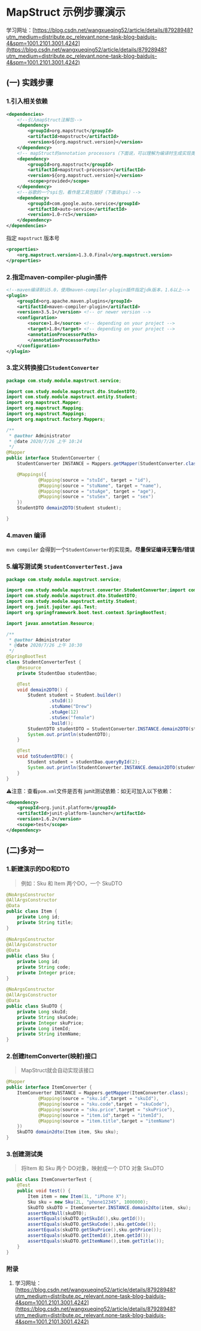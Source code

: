 # MapStruct 示例步骤演示
学习网址：[https://blog.csdn.net/wangxueqing52/article/details/87928948?utm_medium=distribute.pc_relevant.none-task-blog-baidujs-4&spm=1001.2101.3001.4242](https://blog.csdn.net/wangxueqing52/article/details/87928948?utm_medium=distribute.pc_relevant.none-task-blog-baidujs-4&spm=1001.2101.3001.4242)


## (一) 实践步骤
### 1.引入相关依赖
```xml
<dependencies>
    <!--引入mapStruct注解包-->
    <dependency>
        <groupId>org.mapstruct</groupId>
        <artifactId>mapstruct</artifactId>
        <version>${org.mapstruct.version}</version>
    </dependency>
    <!-- mapStruct的annotation processors（下面说，可以理解为编译时生成实现类代码的类）-->
    <dependency>
        <groupId>org.mapstruct</groupId>
        <artifactId>mapstruct-processor</artifactId>
        <version>${org.mapstruct.version}</version>
        <scope>provided</scope>
    </dependency>
    <!--谷歌的一个spi包，看作是工具包就好（下面说spi）-->
    <dependency>
        <groupId>com.google.auto.service</groupId>
        <artifactId>auto-service</artifactId>
        <version>1.0-rc5</version>
    </dependency>
</dependencies>
```
指定 `mapstruct` 版本号
```xml
<properties>
    <org.mapstruct.version>1.3.0.Final</org.mapstruct.version>
</properties>
``` 

### 2.指定maven-compiler-plugin插件
```xml
<!--maven编译默认5.0，使用maven-compiler-plugin插件指定jdk版本，1.6以上-->
<plugin>
    <groupId>org.apache.maven.plugins</groupId>
    <artifactId>maven-compiler-plugin</artifactId>
    <version>3.5.1</version> <!-- or newer version -->
    <configuration>
        <source>1.8</source> <!-- depending on your project -->
        <target>1.8</target> <!-- depending on your project -->
        <annotationProcessorPaths>
        </annotationProcessorPaths>
    </configuration>
</plugin>
```

### 3.定义转换接口`StudentConverter`
```java
package com.study.module.mapstruct.service;

import com.study.module.mapstruct.dto.StudentDTO;
import com.study.module.mapstruct.entity.Student;
import org.mapstruct.Mapper;
import org.mapstruct.Mapping;
import org.mapstruct.Mappings;
import org.mapstruct.factory.Mappers;

/**
 * @author Administrator
 * @date 2020/7/26 上午 10:24
 */
@Mapper
public interface StudentConverter {
    StudentConverter INSTANCE = Mappers.getMapper(StudentConverter.class);

    @Mappings({
            @Mapping(source = "stuId", target = "id"),
            @Mapping(source = "stuName", target = "name"),
            @Mapping(source = "stuAge", target = "age"),
            @Mapping(source = "stuSex", target = "sex")
    })
    StudentDTO demain2DTO(Student student);

}
```

### 4.maven 编译
`mvn compiler` 会得到一个`StudentConverter`的实现类。**尽量保证编译无警告/错误**

### 5.编写测试类 `StudentConverterTest.java`
```java
package com.study.module.mapstruct.service;

import com.study.module.mapstruct.converter.StudentConverter;import com.study.module.mapstruct.dao.StudentDao;
import com.study.module.mapstruct.dto.StudentDTO;
import com.study.module.mapstruct.entity.Student;
import org.junit.jupiter.api.Test;
import org.springframework.boot.test.context.SpringBootTest;

import javax.annotation.Resource;

/**
 * @author Administrator
 * @date 2020/7/26 上午 10:30
 */
@SpringBootTest
class StudentConverterTest {
    @Resource
    private StudentDao studentDao;

    @Test
    void demain2DTO() {
        Student student = Student.builder()
                .stuId(1)
                .stuName("Drew")
                .stuAge(12)
                .stuSex("female")
                .build();
        StudentDTO studentDTO = StudentConverter.INSTANCE.demain2DTO(student);
        System.out.println(studentDTO);
    }

    @Test
    void toStudentDTO() {
        Student student = studentDao.queryById(2);
        System.out.println(StudentConverter.INSTANCE.demain2DTO(student));
    }
}
```
⚠注意：查看`pom.xml`文件是否有 junit测试依赖：如无可加入以下依赖：
```xml
<dependency>
    <groupId>org.junit.platform</groupId>
    <artifactId>junit-platform-launcher</artifactId>
    <version>1.6.2</version>
    <scope>test</scope>
</dependency>
```


## (二)多对一
### 1.新建演示的DO和DTO
> 例如：Sku 和 Item 两个DO，一个 SkuDTO 
>
```java
@NoArgsConstructor
@AllArgsConstructor
@Data
public class Item {
    private Long id;
    private String title;
}
 
@NoArgsConstructor
@AllArgsConstructor
@Data
public class Sku {
    private Long id;
    private String code;
    private Integer price;
}
 
@NoArgsConstructor
@AllArgsConstructor
@Data
public class SkuDTO {
    private Long skuId;
    private String skuCode;
    private Integer skuPrice;
    private Long itemId;
    private String itemName;
}
```
### 2.创建ItemConverter(映射)接口
> MapStruct就会自动实现该接口
```java
@Mapper
public interface ItemConverter {
    ItemConverter INSTANCE = Mappers.getMapper(ItemConverter.class);    @Mappings({
            @Mapping(source = "sku.id",target = "skuId"),
            @Mapping(source = "sku.code",target = "skuCode"),
            @Mapping(source = "sku.price",target = "skuPrice"),
            @Mapping(source = "item.id",target = "itemId"),
            @Mapping(source = "item.title",target = "itemName")
    })
    SkuDTO domain2dto(Item item, Sku sku);
}
```
### 3.创建测试类
> 将Item 和 Sku 两个 DO对象，映射成一个 DTO 对象 SkuDTO
```java
public class ItemConverterTest {
    @Test
    public void test() {
        Item item = new Item(1L, "iPhone X");
        Sku sku = new Sku(2L, "phone12345", 1000000);
        SkuDTO skuDTO = ItemConverter.INSTANCE.domain2dto(item, sku);
        assertNotNull(skuDTO);
        assertEquals(skuDTO.getSkuId(),sku.getId());
        assertEquals(skuDTO.getSkuCode(),sku.getCode());
        assertEquals(skuDTO.getSkuPrice(),sku.getPrice());
        assertEquals(skuDTO.getItemId(),item.getId());
        assertEquals(skuDTO.getItemName(),item.getTitle());
    }
}
```


### 附录
1. 学习网址：[https://blog.csdn.net/wangxueqing52/article/details/87928948?utm_medium=distribute.pc_relevant.none-task-blog-baidujs-4&spm=1001.2101.3001.4242](https://blog.csdn.net/wangxueqing52/article/details/87928948?utm_medium=distribute.pc_relevant.none-task-blog-baidujs-4&spm=1001.2101.3001.4242)


